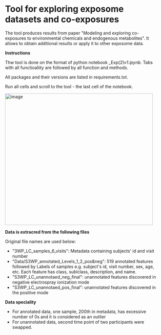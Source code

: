 # Tool for exploring exposome datasets and co-exposures

The tool produces results from paper "Modeling and exploring co-exposures to environmental chemicals and endogenous metabolites". It allows to obtain additional results or apply it to other exposome data.

**Instructions**

Thw tool is done on the format of python notebook _Exp(2)_v1.ipynb_. Tabs with all functioaliity are followed by all function and methods.

All packages and their versions are listed in requirements.txt.

Run all cells and scroll to the tool - the last cell of the notebook.

<img width="484" height="430" alt="image" src="https://github.com/user-attachments/assets/1ef51b19-0580-41ea-927e-8ef3b0c8929f" />


**Data is extracred from the following files**


Original file names are used below:
- "3WP_LC_samples_6_visits": Metadata containing subjects' id and visit number
- "Data/S3WP_annotated_Levels_1_2_pos&neg": 519 annotated features followed by Labels of samples e.g. subject's id, visit number, sex, age, etc. Each feature has class, sublclass, description, and name.
- "S3WP_LC_unannotaed_neg_final": unannotated features discovered in negative electrospray ionization mode
-  "S3WP_LC_unannotaed_pos_final": unannotated features discovered in the positive mode

**Data speciality**
- For annotated data, one sample, 200th in metadata, has excessive number of 0s and it is considered as an outlier
- For unannotated data, second time point of two participants were swapped.

